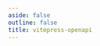 ```yaml
---
aside: false
outline: false
title: vitepress-openapi
---
```


<script setup lang="ts">
import { useData } from 'vitepress'
import spec from '../../docs/public/openapi-response-types.json'

const { isDark } = useData()
</script>

<OASpec :spec="spec" :isDark="isDark" />
